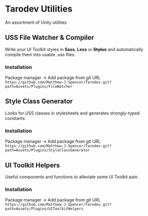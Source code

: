 # Tarodev Utilities
An assortment of Unity utilities

## USS File Watcher & Compiler
Write your UI Toolkit styles in **Sass**, **Less** or **~~Stylus~~** and automatically compile them into usable .uss files.
### Installation
Package manager -> Add package from git URL  
`https://github.com/Matthew-J-Spencer/Tarodev.git?path=Assets/Plugins/FileWatcher`  

## Style Class Generator
Looks for USS classes in stylesheets and generates strongly-typed constants.
### Installation
Package manager -> Add package from git URL  
`https://github.com/Matthew-J-Spencer/Tarodev.git?path=Assets/Plugins/StyleClassGenerator`  

## UI Toolkit Helpers
Useful components and functions to alleviate some UI Toolkit pain. 
### Installation
Package manager -> Add package from git URL  
`https://github.com/Matthew-J-Spencer/Tarodev.git?path=Assets/Plugins/UIToolkitHelpers`  
